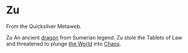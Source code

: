 
# Zu

From the Quicksilver Metaweb.

 Zu 
An ancient [dragon](/dragon) from Sumerian legend. Zu stole the Tablets of Law and threatened to plunge [the World](/the-world) into [Chaos](/chaos).
